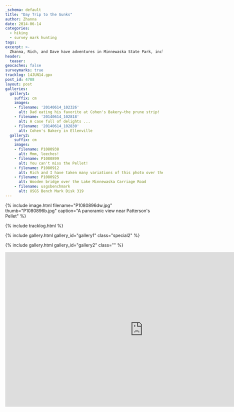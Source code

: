 ```yaml
---
_schema: default
title: "Day Trip to the Gunks"
author: Zhanna
date: 2014-06-14
categories:
  - hiking
  - survey mark hunting
tags:
excerpt: >-
  Zhanna, Rich, and Dave have adventures in Minnewaska State Park, including a porcupine sighting.
header:
  teaser:
geocaches: false
surveymarks: true
tracklog: 14JUN14.gpx
post_id: 4788
layout: post
galleries:
  gallery1:
    suffix: cm
    images:
    - filename: '20140614_102326'
      alt: Dad eating his favorite at Cohen's Bakery—the prune strip!
    - filename: '20140614_102818'
      alt: A case full of delights ...
    - filename: '20140614_102830'
      alt: Cohen's Bakery in Ellenville
  gallery2:
    suffix: cm
    images:
    - filename: P1080938
      alt: Mmm, leeches!
    - filename: P1080899
      alt: You can't miss the Pellet!
    - filename: P1080912
      alt: Rich and I have taken many variations of this photo over the years!
    - filename: P1080925
      alt: Wooden bridge over the Lake Minnewaska Carriage Road    
    - filename: usgsbenchmark
      alt: USGS Bench Mark Disk 319        
---
```


{% include image.html filename="P1080896dw.jpg" thumb="P1080896b.jpg" caption="A panoramic view near Patterson's Pellet" %}

{% include tracklog.html %}

{% include gallery.html gallery_id="gallery1" class="special2" %}

{% include gallery.html gallery_id="gallery2" class="" %}

<div class="embed-youtube">
  <iframe width="880" height="495" src="https://www.youtube.com/embed/Sa9i_sHFiuU?rel=0" title="YouTube video player" frameborder="0" allow="accelerometer; autoplay; clipboard-write; encrypted-media; gyroscope; picture-in-picture" allowfullscreen></iframe>
</div>



